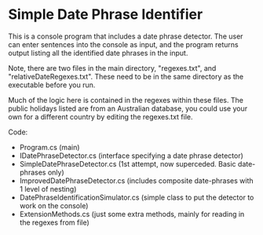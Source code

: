 # Simple Date Phrase Identifier
This is a console program that includes a date phrase detector.
The user can enter sentences into the console as input, and
the program returns output listing all the identified date phrases
in the input.

Note, there are two files in the main directory, "regexes.txt",
and "relativeDateRegexes.txt". These need to be in the same
directory as the executable before you run. 

Much of the logic here is contained in the regexes within these
files. The public holidays listed are from an Australian database,
you could use your own for a different country by editing the regexes.txt
file.

Code:
* Program.cs (main)
* IDatePhraseDetector.cs (interface specifying a date phrase detector)
* SimpleDatePhraseDetector.cs (1st attempt, now superceded. Basic date-phrases only)
* ImprovedDatePhraseDetector.cs (includes composite date-phrases with 1 level of nesting)
* DatePhraseIdentificationSimulator.cs (simple class to put the detector to work on the console)
* ExtensionMethods.cs (just some extra methods, mainly for reading in the regexes from file)